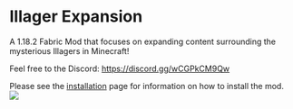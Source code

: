 # Illager Expansion
A 1.18.2 Fabric Mod that focuses on expanding content surrounding the mysterious Illagers in Minecraft!

Feel free to the Discord: https://discord.gg/wCGPkCM9Qw

Please see the [installation](https://github.com/OhDricky/Illager-Expansion/wiki/Installation) page for information on how to install the mod.\
![](https://i.postimg.cc/c1b45tRZ/OBp7tUT.png)
